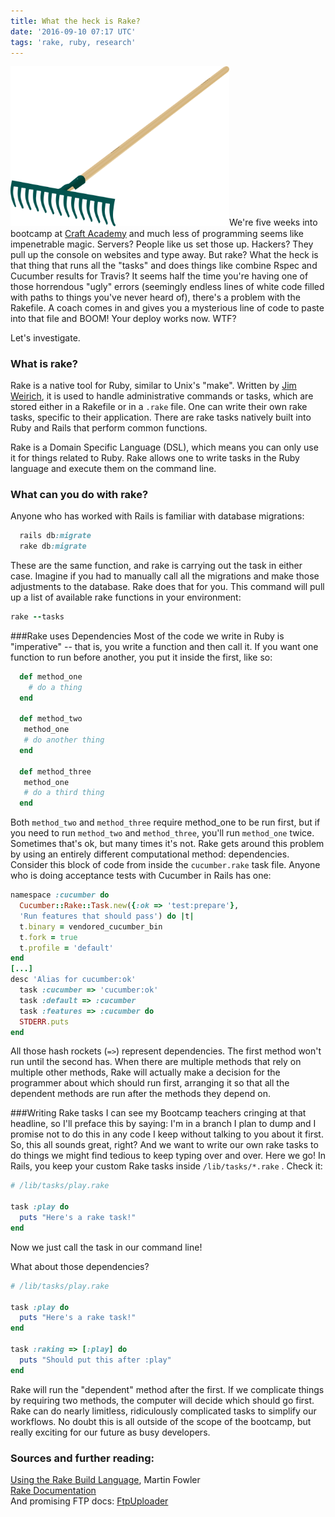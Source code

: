 ```yaml
---
title: What the heck is Rake?
date: '2016-09-10 07:17 UTC'
tags: 'rake, ruby, research'
---
```


<img src="images/rake.png" alt="Rake" style="width: 350px;" class="left-image"/>We're five weeks into bootcamp at [Craft Academy](http://www.craftacademy.se) and much less of programming seems like impenetrable magic. Servers? People like us set those up. Hackers? They pull up the console on websites and type away. But rake? What the heck is that thing that runs all the "tasks" and does things like combine Rspec and Cucumber results for Travis? It seems half the time you're having one of those horrendous "ugly" errors (seemingly endless lines of white code filled with paths to things you've never heard of), there's a problem with the Rakefile. A coach comes in and gives you a mysterious line of code to paste into that file and BOOM! Your deploy works now. WTF?

Let's investigate.

### What is rake?
Rake is a native tool for Ruby, similar to Unix's "make". Written by [Jim Weirich](https://en.wikipedia.org/wiki/Jim_Weirich), it is used to handle administrative commands or tasks, which are stored either in a Rakefile or in a `.rake` file. One can write their own rake tasks, specific to their application. There are rake tasks natively built into Ruby and Rails that perform common functions.

Rake is a Domain Specific Language (DSL), which means you can only use it for things related to Ruby. Rake allows one to write tasks in the Ruby language and execute them on the command line.

### What can you do with rake?
Anyone who has worked with Rails is familiar with database migrations:

```ruby
  rails db:migrate
  rake db:migrate
```
These are the same function, and rake is carrying out the task in either case. Imagine if you had to manually call all the migrations and make those adjustments to the database. Rake does that for you. This command will pull up a list of available rake functions in your environment:

```ruby
rake --tasks
```

###Rake uses Dependencies
Most of the code we write in Ruby is "imperative" -- that is, you write a function and then call it. If you want one function to run before another, you put it inside the first, like so:

```ruby
  def method_one
    # do a thing
  end

  def method_two
   method_one
   # do another thing
  end

  def method_three
   method_one
   # do a third thing
  end
```

Both `method_two` and `method_three` require method_one to be run first, but if you need to run `method_two` and `method_three`, you'll run `method_one` twice. Sometimes that's ok, but many times it's not. Rake gets around this problem by using an entirely different computational method: dependencies. Consider this block of code from inside the `cucumber.rake` task file. Anyone who is doing acceptance tests with Cucumber in Rails has one:

```ruby
namespace :cucumber do
  Cucumber::Rake::Task.new({:ok => 'test:prepare'},
  'Run features that should pass') do |t|
  t.binary = vendored_cucumber_bin
  t.fork = true
  t.profile = 'default'
end
[...]
desc 'Alias for cucumber:ok'
  task :cucumber => 'cucumber:ok'
  task :default => :cucumber
  task :features => :cucumber do
  STDERR.puts
end
```

All those hash rockets (`=>`) represent dependencies. The first method won't run until the second has. When there are multiple methods that rely on multiple other methods, Rake will actually make a decision for the programmer about which should run first, arranging it so that all the dependent methods are run after the methods they depend on.

###Writing Rake tasks
I can see my Bootcamp teachers cringing at that headline, so I'll preface this by saying: I'm in a branch I plan to dump and I promise not to do this in any code I keep without talking to you about it first. So, this all sounds great, right? And we want to write our own rake tasks to do things we might find tedious to keep typing over and over. Here we go! In Rails, you keep your custom Rake tasks inside `/lib/tasks/*.rake` . Check it:

```ruby
# /lib/tasks/play.rake

task :play do
  puts "Here's a rake task!"
end
```

Now we just call the task in our command line!

What about those dependencies?

```ruby
# /lib/tasks/play.rake

task :play do
  puts "Here's a rake task!"
end

task :raking => [:play] do
  puts "Should put this after :play"
end
```

Rake will run the "dependent" method after the first. If we complicate things by requiring two methods, the computer will decide which should go first. Rake can do nearly limitless, ridiculously complicated tasks to simplify our workflows. No doubt this is all outside of the scope of the bootcamp, but really exciting for our future as busy developers.

### Sources and further reading:

[Using the Rake Build Language](http://martinfowler.com/articles/rake.html), Martin Fowler  
[Rake Documentation](http://rake.rubyforge.org/)  
And promising FTP docs: [FtpUploader](http://ruby-doc.org/stdlib-2.0.0/libdoc/rake/rdoc/Rake/FtpUploader.html)
